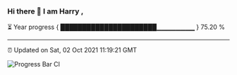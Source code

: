 ### Hi there 👋 I am Harry , 

⏳ Year progress { ██████████████████████▁▁▁▁▁▁▁▁ } 75.20 %

---

⏰ Updated on Sat, 02 Oct 2021 11:19:21 GMT

![Progress Bar CI](https://github.com/duykhang68/duykhang68/workflows/Progress%20Bar%20CI/badge.svg)
